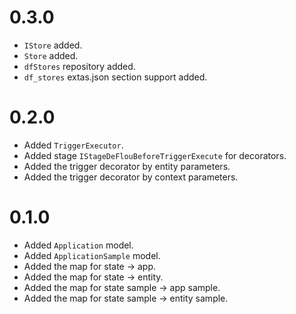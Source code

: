 # 0.3.0

- `IStore` added.
- `Store` added.
- `dfStores` repository added.
- `df_stores` extas.json section support added.

# 0.2.0

- Added `TriggerExecutor`.
- Added stage `IStageDeFlouBeforeTriggerExecute` for decorators. 
- Added the trigger decorator by entity parameters.
- Added the trigger decorator by context parameters.

# 0.1.0

- Added `Application` model.
- Added `ApplicationSample` model.
- Added the map for state -> app.
- Added the map for state -> entity.
- Added the map for state sample -> app sample.
- Added the map for state sample -> entity sample.
